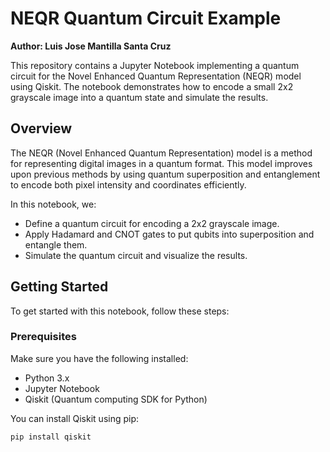 # NEQR Quantum Circuit Example

**Author: Luis Jose Mantilla Santa Cruz**

This repository contains a Jupyter Notebook implementing a quantum circuit for the Novel Enhanced Quantum Representation (NEQR) model using Qiskit. The notebook demonstrates how to encode a small 2x2 grayscale image into a quantum state and simulate the results.

## Overview

The NEQR (Novel Enhanced Quantum Representation) model is a method for representing digital images in a quantum format. This model improves upon previous methods by using quantum superposition and entanglement to encode both pixel intensity and coordinates efficiently. 

In this notebook, we:
- Define a quantum circuit for encoding a 2x2 grayscale image.
- Apply Hadamard and CNOT gates to put qubits into superposition and entangle them.
- Simulate the quantum circuit and visualize the results.

## Getting Started

To get started with this notebook, follow these steps:

### Prerequisites

Make sure you have the following installed:
- Python 3.x
- Jupyter Notebook
- Qiskit (Quantum computing SDK for Python)

You can install Qiskit using pip:

```bash
pip install qiskit
